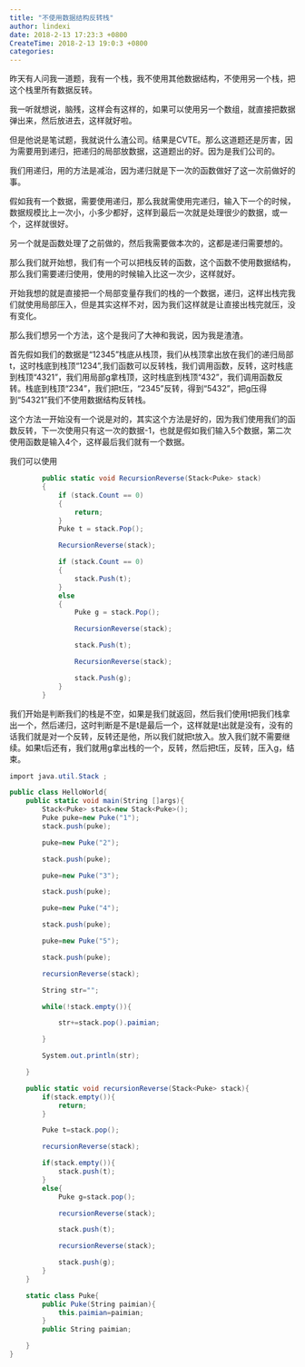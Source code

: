 ```yaml
---
title: "不使用数据结构反转栈"
author: lindexi
date: 2018-2-13 17:23:3 +0800
CreateTime: 2018-2-13 19:0:3 +0800
categories: 
---
```


昨天有人问我一道题，我有一个栈，我不使用其他数据结构，不使用另一个栈，把这个栈里所有数据反转。

<!--more-->



<div id="toc"></div>

我一听就想说，脑残，这样会有这样的，如果可以使用另一个数组，就直接把数据弹出来，然后放进去，这样就好啦。

但是他说是笔试题，我就说什么渣公司。结果是CVTE。那么这道题还是厉害，因为需要用到递归，把递归的局部放数据，这道题出的好。因为是我们公司的。

我们用递归，用的方法是减治，因为递归就是下一次的函数做好了这一次前做好的事。

假如我有一个数据，需要使用递归，那么我就需使用完递归，输入下一个的时候，数据规模比上一次小，小多少都好，这样到最后一次就是处理很少的数据，或一个，这样就很好。

另一个就是函数处理了之前做的，然后我需要做本次的，这都是递归需要想的。

那么我们就开始想，我们有一个可以把栈反转的函数，这个函数不使用数据结构，那么我们需要递归使用，使用的时候输入比这一次少，这样就好。

开始我想的就是直接把一个局部变量存我们的栈的一个数据，递归，这样出栈完我们就使用局部压入，但是其实这样不对，因为我们这样就是让直接出栈完就压，没有变化。

那么我们想另一个方法，这个是我问了大神和我说，因为我是渣渣。

首先假如我们的数据是“12345”栈底从栈顶，我们从栈顶拿出放在我们的递归局部t，这时栈底到栈顶“1234”,我们函数可以反转栈，我们调用函数，反转，这时栈底到栈顶“4321”，我们用局部g拿栈顶，这时栈底到栈顶“432”，我们调用函数反转。栈底到栈顶“234”，我们把t压，“2345”反转，得到“5432”，把g压得到“54321”我们不使用数据结构反转栈。

这个方法一开始没有一个说是对的，其实这个方法是好的，因为我们使用我们的函数反转，下一次使用只有这一次的数据-1，也就是假如我们输入5个数据，第二次使用函数是输入4个，这样最后我们就有一个数据。

我们可以使用

```csharp
        public static void RecursionReverse(Stack<Puke> stack)
        {
            if (stack.Count == 0)
            {
                return;
            }
            Puke t = stack.Pop();

            RecursionReverse(stack);

            if (stack.Count == 0)
            {
                stack.Push(t);
            }
            else
            {
                Puke g = stack.Pop();

                RecursionReverse(stack);

                stack.Push(t);

                RecursionReverse(stack);

                stack.Push(g);
            }
        }
```

我们开始是判断我们的栈是不空，如果是我们就返回，然后我们使用t把我们栈拿出一个，然后递归，这时判断是不是t是最后一个，这样就是t出就是没有，没有的话我们就是对一个反转，反转还是他，所以我们就把t放入。放入我们就不需要继续。如果t后还有，我们就用g拿出栈的一个，反转，然后把t压，反转，压入g，结束。

```csharp
import java.util.Stack ;

public class HelloWorld{
	public static void main(String []args){
		Stack<Puke> stack=new Stack<Puke>();
		Puke puke=new Puke("1");
		stack.push(puke);

		puke=new Puke("2");

		stack.push(puke);

		puke=new Puke("3");

		stack.push(puke);

		puke=new Puke("4");

		stack.push(puke);

		puke=new Puke("5");

		stack.push(puke);

		recursionReverse(stack);

		String str="";

		while(!stack.empty()){

			str+=stack.pop().paimian;

		}

		System.out.println(str);

	}

	public static void recursionReverse(Stack<Puke> stack){
		if(stack.empty()){
			return;
		}

		Puke t=stack.pop();

		recursionReverse(stack);

		if(stack.empty()){
			stack.push(t);
		}
		else{
			Puke g=stack.pop();

			recursionReverse(stack);

			stack.push(t);

			recursionReverse(stack);

			stack.push(g);
		}
	}

	static class Puke{
		public Puke(String paimian){
			this.paimian=paimian;
		}
		public String paimian;

	}
}
```


